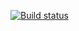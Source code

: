 [![Build status](https://ci.appveyor.com/api/projects/status/7usywo1ch4vt7f9c?svg=true)](https://ci.appveyor.com/project/Anton42162/aqa2)
